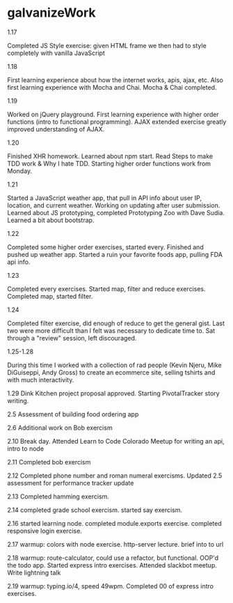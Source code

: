 # galvanizeWork

1.17

Completed JS Style exercise: given HTML frame we then had to style completely with vanilla JavaScript

1.18

First learning experience about how the internet works, apis, ajax, etc. Also first learning experience with Mocha and Chai.
Mocha & Chai completed.

1.19

Worked on jQuery playground. First learning experience with higher order functions (intro to functional programming). AJAX extended exercise greatly improved understanding of AJAX.

1.20

Finished XHR homework. Learned about npm start.
Read Steps to make TDD work & Why I hate TDD.
Starting higher order functions work from Monday.

1.21

Started a JavaScript weather app, that pull in API info about user IP, location, and current weather. Working on updating after user submission.
Learned about JS prototyping, completed Prototyping Zoo with Dave Sudia.
Learned a bit about bootstrap.

1.22

Completed some higher order exercises, started every. Finished and pushed up weather app. Started a ruin your favorite foods app, pulling FDA api info.

1.23

Completed every exercises. Started map, filter and reduce exercises. Completed map, started filter.

1.24

Completed filter exercise, did enough of reduce to get the general gist. Last two were more difficult than I felt was necessary to dedicate time to. Sat through a "review" session, left discouraged.

1.25-1.28

During this time I worked with a collection of rad people (Kevin Njeru, Mike DiGuiseppi, Andy Gross) to create an ecommerce site, selling tshirts and with much interactivity.

1.29
Dink Kitchen project proposal approved. Starting PivotalTracker story writing.

2.5
Assessment of building food ordering app

2.6
Additional work on Bob exercism

2.10
Break day. Attended Learn to Code Colorado Meetup for writing an api, intro to node

2.11
Completed bob exercism

2.12
Completed phone number and roman numeral exercisms. Updated 2.5 assessment for performance tracker update

2.13
Completed hamming exercism.

2.14
completed grade school exercism. started say exercism.

2.16
started learning node. completed module.exports exercise. completed responsive login exercise.

2.17
warmup: colors with node exercise. http-server lecture. brief into to url

2.18
warmup: route-calculator, could use a refactor, but functional. OOP'd the todo app. Started express intro exercises. Attended slackbot meetup. Write lightning talk

2.19
warmup: typing.io/4, speed 49wpm. Completed 00 of express intro exercises.
